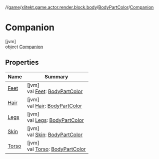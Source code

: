 //[game](../../../../index.md)/[xlitekt.game.actor.render.block.body](../../index.md)/[BodyPartColor](../index.md)/[Companion](index.md)

# Companion

[jvm]\
object [Companion](index.md)

## Properties

| Name | Summary |
|---|---|
| [Feet](-feet.md) | [jvm]<br>val [Feet](-feet.md): [BodyPartColor](../index.md) |
| [Hair](-hair.md) | [jvm]<br>val [Hair](-hair.md): [BodyPartColor](../index.md) |
| [Legs](-legs.md) | [jvm]<br>val [Legs](-legs.md): [BodyPartColor](../index.md) |
| [Skin](-skin.md) | [jvm]<br>val [Skin](-skin.md): [BodyPartColor](../index.md) |
| [Torso](-torso.md) | [jvm]<br>val [Torso](-torso.md): [BodyPartColor](../index.md) |

